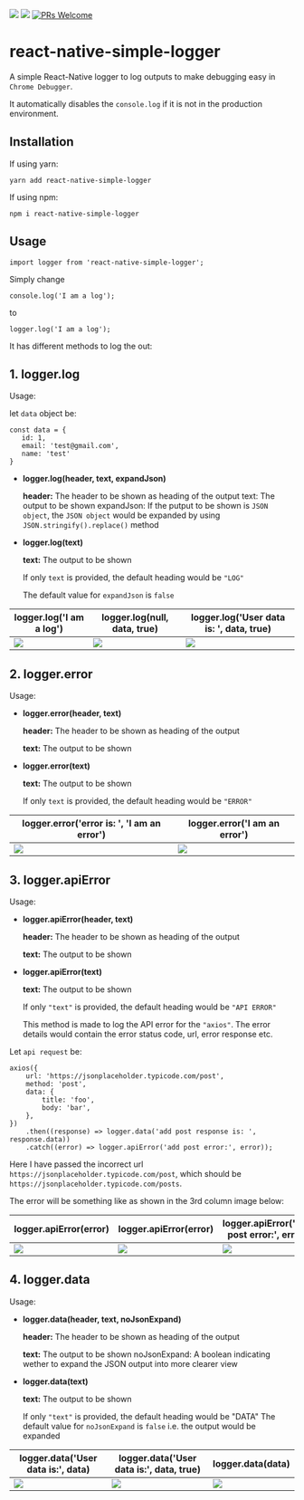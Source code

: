 [![](https://img.shields.io/npm/v/react-native-simple-logger.svg?style=flat)](https://www.npmjs.com/package/react-native-simple-logger)
[![](https://img.shields.io/npm/dt/react-native-simple-logger.svg)](https://www.npmjs.com/package/react-native-simple-logger)
[![PRs Welcome](https://img.shields.io/badge/PRs-welcome-brightgreen.svg?style=flat-square)](http://makeapullrequest.com)

# react-native-simple-logger


A simple React-Native logger to log outputs to make debugging easy in ``Chrome Debugger``.

It automatically disables the ``console.log`` if it is not in the production environment.


## Installation

If using yarn:

```
yarn add react-native-simple-logger
```

If using npm:

```
npm i react-native-simple-logger
```

## Usage

```
import logger from 'react-native-simple-logger';
```
Simply change

```
console.log('I am a log');

```
to

```
logger.log('I am a log');

```

It has different methods to log the out:

## 1. logger.log

Usage:

let ``data`` object be:

```
const data = {
   id: 1,
   email: 'test@gmail.com',
   name: 'test'
}
```

- **logger.log(header, text, expandJson)**

    **header:** The header to be shown as heading of the output
    text: The output to be shown
    expandJson: If the putput to be shown is ```JSON object```, the ```JSON object``` would be expanded by using ```JSON.stringify().replace()``` method


- **logger.log(text)**

    **text:** The output to be shown

    If only ```text``` is provided, the default heading would be ```"LOG"```

    The default value for ```expandJson``` is ```false```



| logger.log('I am a log')      | logger.log(null, data, true)   | logger.log('User data is: ', data, true) |
| ----------------------------- | ------------------------------ | ---------------------------------------- |
| ![](https://imgur.com/2Y3r6OX.png) | ![](https://imgur.com/aoq9EiH.png)  | ![](https://imgur.com/z6QHPn8.png)            |


## 2. logger.error

Usage:
- **logger.error(header, text)**

    **header:** The header to be shown as heading of the output

    **text:** The output to be shown
    
- **logger.error(text)**

    **text:** The output to be shown

    If only ```text``` is provided, the default heading would be ```"ERROR"```


| logger.error('error is: ', 'I am an error')  | logger.error('I am an error')  |
| ------------------------------------------   | ------------------------------ |
| ![](https://imgur.com/dkqtWIL.png)              | ![](https://imgur.com/yeBHNtd.png)  |


## 3. logger.apiError

Usage:
- **logger.apiError(header, text)**

    **header:** The header to be shown as heading of the output
    
    **text:** The output to be shown
    
- **logger.apiError(text)**

    **text:** The output to be shown

    If only ```"text"``` is provided, the default heading would be ```"API ERROR"```

    This method is made to log the API error for the ```"axios"```. The error details would contain the error status code, url, error response etc.

Let ``api request`` be:


```
axios({
    url: 'https://jsonplaceholder.typicode.com/post',
    method: 'post',
    data: {
        title: 'foo',
        body: 'bar',
    },
})
    .then((response) => logger.data('add post response is: ', response.data))
    .catch((error) => logger.apiError('add post error:', error));
```

Here I have passed the incorrect url ``https://jsonplaceholder.typicode.com/post``, which should be ``https://jsonplaceholder.typicode.com/posts``.

The error will be something like as shown in the 3rd column image below:

| logger.apiError(error)             |     logger.apiError(error)          | logger.apiError('add post error:', error) |
| ---------------------------------- | ----------------------------------- | ----------------------------------------- |
| ![](https://imgur.com/WC2Rbo1.png) | ![](https://imgur.com/FQYaoc9.png)  | ![](https://imgur.com/QaED7BI.png)        |

## 4. logger.data

Usage:
- **logger.data(header, text, noJsonExpand)**

    **header:** The header to be shown as heading of the output
    
    **text:** The output to be shown
    noJsonExpand: A boolean indicating wether to expand the JSON output into more clearer view
    
- **logger.data(text)**

    **text:** The output to be shown

    If only ```"text"``` is provided, the default heading would be "DATA"
    The default value for ```noJsonExpand``` is ```false``` i.e. the output would be expanded

| logger.data('User data is:', data) | logger.data('User data is:', data, true) |   logger.data(data)            |
| ---------------------------------- | ----------------------------------------- | ------------------------------ |
| ![](https://imgur.com/m3deCSn.png)     | ![](https://imgur.com/vmoXo1O.png)            | ![](https://imgur.com/tEzMrrN.png) |

